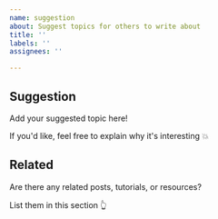 ```yaml
---
name: suggestion
about: Suggest topics for others to write about
title: ''
labels: ''
assignees: ''

---
```


## Suggestion

Add your suggested topic here!

If you'd like, feel free to explain why it's interesting 💥

## Related

Are there any related posts, tutorials, or resources? 

List them in this section 👆
